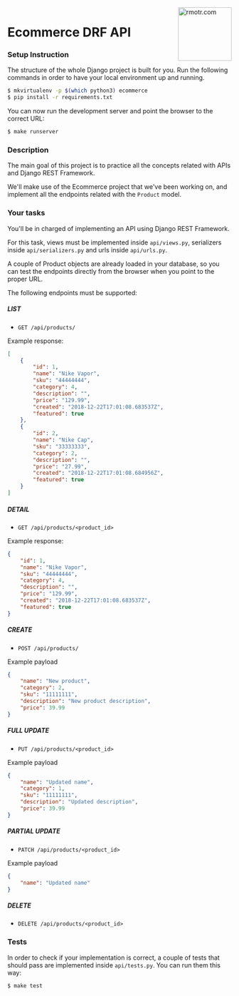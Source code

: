 <img align="right" width="120" alt="rmotr.com" src="https://user-images.githubusercontent.com/7065401/45454218-80bee800-b6b9-11e8-97bb-bb5e7675f440.png">

# Ecommerce DRF API

### Setup Instruction

The structure of the whole Django project is built for you. Run the following commands in order to have your local environment up and running.  

```bash
$ mkvirtualenv -p $(which python3) ecommerce
$ pip install -r requirements.txt
```

You can now run the development server and point the browser to the correct URL:

```bash
$ make runserver
```

### Description

The main goal of this project is to practice all the concepts related with APIs and Django REST Framework.

We'll make use of the Ecommerce project that we've been working on, and implement all the endpoints related with the `Product` model.


### Your tasks

You'll be in charged of implementing an API using Django REST Framework.

For this task, views must be implemented inside `api/views.py`, serializers inside `api/serializers.py` and urls inside `api/urls.py`.

A couple of Product objects are already loaded in your database, so you can test the endpoints directly from the browser when you point to the proper URL.

The following endpoints must be supported:

##### LIST

- `GET /api/products/`

Example response:
```json
[
    {
        "id": 1,
        "name": "Nike Vapor",
        "sku": "44444444",
        "category": 4,
        "description": "",
        "price": "129.99",
        "created": "2018-12-22T17:01:08.683537Z",
        "featured": true
    },
    {
        "id": 2,
        "name": "Nike Cap",
        "sku": "33333333",
        "category": 2,
        "description": "",
        "price": "27.99",
        "created": "2018-12-22T17:01:08.684956Z",
        "featured": true
    }
]
```

##### DETAIL

- `GET /api/products/<product_id>`

Example response:
```json
{
    "id": 1,
    "name": "Nike Vapor",
    "sku": "44444444",
    "category": 4,
    "description": "",
    "price": "129.99",
    "created": "2018-12-22T17:01:08.683537Z",
    "featured": true
}
```

##### CREATE

- `POST /api/products/`

Example payload
```json
{
    "name": "New product",
    "category": 2,
    "sku": "11111111",
    "description": "New product description",
    "price": 39.99
}
```

##### FULL UPDATE

- `PUT /api/products/<product_id>`

Example payload
```json
{
    "name": "Updated name",
    "category": 1,
    "sku": "11111111",
    "description": "Updated description",
    "price": 39.99
}
```

##### PARTIAL UPDATE

- `PATCH /api/products/<product_id>`

Example payload
```json
{
    "name": "Updated name"
}
```

##### DELETE

- `DELETE /api/products/<product_id>`


### Tests

In order to check if your implementation is correct, a couple of tests that should pass are implemented inside `api/tests.py`. You can run them this way:

```
$ make test
```
